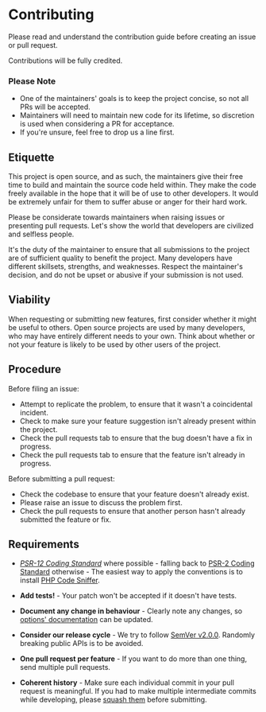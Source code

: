 # Contributing

Please read and understand the contribution guide before creating an issue or pull request.

Contributions will be fully credited.



### Please Note

- One of the maintainers' goals is to keep the project concise, so not all PRs will be accepted.
- Maintainers will need to maintain new code for its lifetime, so discretion is used when considering a PR for acceptance.
- If you're unsure, feel free to drop us a line first.



## Etiquette

This project is open source, and as such, the maintainers give their free time to build and maintain the source code held within. They make the code freely available in the hope that it will be of use to other developers. It would be extremely unfair for them to suffer abuse or anger for their hard work.

Please be considerate towards maintainers when raising issues or presenting pull requests. Let's show the world that developers are civilized and selfless people.

It's the duty of the maintainer to ensure that all submissions to the project are of sufficient quality to benefit the project. Many developers have different skillsets, strengths, and weaknesses. Respect the maintainer's decision, and do not be upset or abusive if your submission is not used.



## Viability

When requesting or submitting new features, first consider whether it might be useful to others. Open source projects are used by many developers, who may have entirely different needs to your own. Think about whether or not your feature is likely to be used by other users of the project.



## Procedure

Before filing an issue:

- Attempt to replicate the problem, to ensure that it wasn't a coincidental incident.
- Check to make sure your feature suggestion isn't already present within the project.
- Check the pull requests tab to ensure that the bug doesn't have a fix in progress.
- Check the pull requests tab to ensure that the feature isn't already in progress.

Before submitting a pull request:

- Check the codebase to ensure that your feature doesn't already exist.
- Please raise an issue to discuss the problem first.
- Check the pull requests to ensure that another person hasn't already submitted the feature or fix.



## Requirements

- *[PSR-12 Coding Standard](https://github.com/php-fig/fig-standards/blob/master/accepted/PSR-12-extended-coding-style-guide.md)* where possible - falling back to [PSR-2 Coding Standard](https://github.com/php-fig/fig-standards/blob/master/accepted/PSR-2-coding-style-guide.md) otherwise - The easiest way to apply the conventions is to install [PHP Code Sniffer](https://github.com/PHPCSStandards/PHP_CodeSniffer).

- **Add tests!** - Your patch won't be accepted if it doesn't have tests.

- **Document any change in behaviour** - Clearly note any changes, so [options' documentation](https://github.com/code-distortion/options) can be updated.

- **Consider our release cycle** - We try to follow [SemVer v2.0.0](https://semver.org/). Randomly breaking public APIs is to be avoided.

- **One pull request per feature** - If you want to do more than one thing, send multiple pull requests.

- **Coherent history** - Make sure each individual commit in your pull request is meaningful. If you had to make multiple intermediate commits while developing, please [squash them](https://www.git-scm.com/book/en/v2/Git-Tools-Rewriting-History#Changing-Multiple-Commit-Messages) before submitting.
